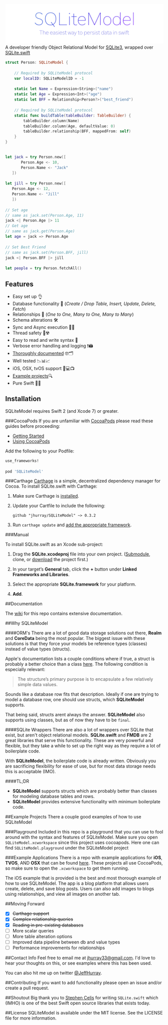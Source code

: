 <img src="Resources/SQliteModel_logo.png"></img>
A developer friendly Object Relational Model for [SQLite3](http://www.sqlite.org/), wrapped over [SQLite.swift](https://github.com/stephencelis/SQLite.swift)

```swift
struct Person: SQLiteModel {
    
    // Required by SQLiteModel protocol
    var localID: SQLiteModelID = -1
    
    static let Name = Expression<String>("name")
    static let Age = Expression<Int>("age")
    static let BFF = Relationship<Person?>("best_friend")
    
    // Required by SQLiteModel protocol
    static func buildTable(tableBuilder: TableBuilder) {
        tableBuilder.column(Name)
        tableBuilder.column(Age, defaultValue: 0)
        tableBuilder.relationship(BFF, mappedFrom: self)
    }
}

```

```swift
    
let jack = try Person.new([
       Person.Age <- 10,
       Person.Name <- "Jack"
   ])
    
let jill = try Person.new([
   Person.Age <- 12,
   Person.Name <- "Jill"
   ])

// Set age
// same as jack.set(Person.Age, 11)
jack <| Person.Age |> 11
// Get age
// same as jack.get(Person.Age)
let age = jack => Person.Age

// Set Best Friend
// same as jack.set(Person.BFF, jill)
jack <| Person.BFF |> jill

let people = try Person.fetchAll()

```

## Features
* Easy set up 👌
* Database functionality 💾 (*Create / Drop Table, Insert, Update, Delete, Fetch*)
* Relationships 👫 (*One to One, Many to One, Many to Many*)
* Schema alterations 🛠
* Sync and Async execution 🏁🚀
* Thread safety 👮☢️
* Easy to read and write syntax 🙌
* Verbose error handling and logging ❗️🖨
* [Thoroughly documented](https://github.com/jhurray/SQLiteModel/wiki) 🤓🗂
* Well tested 📉📊📈
* iOS, OSX, tvOS support 📱💻📺
* [Example projects](https://github.com/jhurray/SQLiteModel-Example-Project)🔍
* Pure Swift 💞😻

## Installation

SQLiteModel requires Swift 2 (and Xcode 7) or greater.

###CocoaPods
If you are unfamiliar with [CocoaPods](https://cocoapods.org/) please read these guides before proceeding:

* [Getting Started](https://guides.cocoapods.org/using/getting-started.html)    
* [Using CocoaPods](https://guides.cocoapods.org/using/using-cocoapods.html)

Add the following to your Podfile:

```ruby
use_frameworks!

pod 'SQLiteModel'
```

###Carthage
[Carthage][] is a simple, decentralized dependency manager for Cocoa. To
install SQLite.swift with Carthage:

 1. Make sure Carthage is [installed][Carthage Installation].

 2. Update your Cartfile to include the following:

    ```
    github "jhurray/SQLiteModel" ~> 0.3.2
    ```

 3. Run `carthage update` and [add the appropriate framework][Carthage Usage].


[Carthage]: https://github.com/Carthage/Carthage
[Carthage Installation]: https://github.com/Carthage/Carthage#installing-carthage
[Carthage Usage]: https://github.com/Carthage/Carthage#adding-frameworks-to-an-application

###Manual

To install SQLite.swift as an Xcode sub-project:

 1. Drag the **SQLite.xcodeproj** file into your own project.
    ([Submodule][], clone, or [download][] the project first.)

 2. In your target’s **General** tab, click the **+** button under **Linked
    Frameworks and Libraries**.

 3. Select the appropriate **SQLite.framework** for your platform.

 4. **Add**.

[Submodule]: http://git-scm.com/book/en/Git-Tools-Submodules
[download]: https://github.com/stephencelis/SQLite.swift/archive/master.zip

##Documentation

The [wiki](https://github.com/jhurray/SQLiteModel/wiki) for this repo contains extensive documentation.

##Why SQLiteModel

####ORM's
There are a lot of good data storage solutions out there, **Realm** and **CoreData** being the most popular. The biggest issue with these solutions is that they force your models be reference types (classes) instead of value types (structs).

Apple's documentation lists a couple conditions where if true, a struct is probably a better choice than a class [here](https://developer.apple.com/library/ios/documentation/Swift/Conceptual/Swift_Programming_Language/ClassesAndStructures.html). The following condition is especially relevant:

>The structure’s primary purpose is to encapsulate a few relatively simple data values.

Sounds like a database row fits that description. Ideally if one are trying to model a database row, one should use structs, which **SQLiteModel** supports.

That being said, structs arent always the answer. **SQLiteModel** also supports using classes, but as of now they have to be `final`.


####SQLite Wrappers
There are also a lot of wrappers over SQLite that exist, but aren't object relational models. **SQLite.swift** and **FMDB** are 2 great libraries that serve this functionality. These are very powerful and flexible, but they take a while to set up the right way as they require a lot of boilerplate code. 

With **SQLiteModel**, the boilerplate code is already written. Obviously you are sacrificing flexibility for ease of use, but for most data storage needs this is acceptable (IMO).

####TL;DR    
* **SQLiteModel** supports structs which are probably better than classes for modeling database tables and rows.
* **SQLiteModel** provides extensive functionality with minimum boilerplate code.

##Example Projects
There a couple good examples of how to use SQLiteModel

###Playground
Included in this repo is a playground that you can use to fool around with the syntax and features of SQLiteModel. Make sure you open `SQLiteModel.xcworkspace` since this project uses cocoapods. Here one can find `SQLiteModel.playground` under the SQLiteModel project

###Example Applications
There is a repo with example applications for **iOS**, **TVOS**, AND **OSX** that can be found [here](https://github.com/jhurray/SQLiteModel-Example-Project). These projects all use CocoaPods, so make sure to open the `.xcworkspace` to get them running. 

The iOS example that is provided is the best and most thorough example of how to use SQLiteModel. The app is a blog platform that allows users create, delete, and save blog posts. Users can also add images to blogs using relationships, and view all images on another tab. 

##Moving Forward    
- [x] ~~Carthage support~~
- [x] ~~Complex relationship queries~~     
- [x] ~~Reading in pre-existing databases~~  
- [ ] More scalar queries    
- [ ] More table alteration options  
- [ ] Improved data pipeline between db and value types
- [ ] Performance improvements for relationships

##Contact Info
Feel free to email me at [jhurray33@gmail.com](mailto:jhurray33@gmail.com?subject=SQLiteModel). I'd love to hear your thoughts on this, or see examples where this has been used.

You can also hit me up on twitter [@JeffHurray](https://twitter.com/JeffHurray).

##Contributing
If you want to add functionality please open an issue and/or create a pull request.

##Shoutout
Big thank you to [Stephen Celis](https://github.com/stephencelis) for writing `SQLite.swift` which (IMHO) is one of the best Swift open source libraries that exists today.

##License
SQLiteModel is available under the MIT license. See the LICENSE file for more information.
